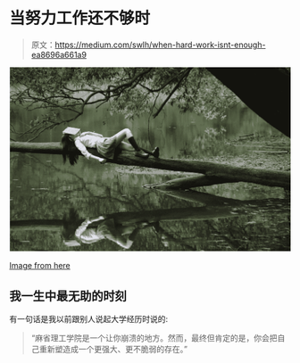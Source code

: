 # 当努力工作还不够时

> 原文：<https://medium.com/swlh/when-hard-work-isnt-enough-ea8696a661a9>

![](img/3352e9d00bfd6cb20a0100521ea721c9.png)

[Image from here](https://www.pexels.com/photo/adult-book-boring-face-267684/)

## 我一生中最无助的时刻

有一句话是我以前跟别人说起大学经历时说的:

> “麻省理工学院是一个让你崩溃的地方。然而，最终但肯定的是，你会把自己重新塑造成一个更强大、更不脆弱的存在。”